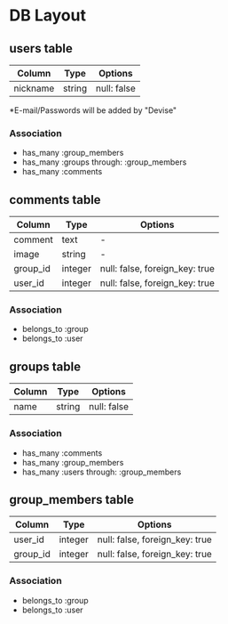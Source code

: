 # DB Layout

## users table

|Column|Type|Options|
|------|----|-------|
|nickname|string|null: false|
*E-mail/Passwords will be added by "Devise"

### Association
- has_many :group_members
- has_many :groups through: :group_members
- has_many :comments

## comments table

|Column|Type|Options|
|------|----|-------|
|comment|text|-|
|image|string|-|
|group_id|integer|null: false, foreign_key: true|
|user_id|integer|null: false, foreign_key: true|

### Association
- belongs_to :group
- belongs_to :user

## groups table

|Column|Type|Options|
|------|----|-------|
|name|string|null: false|

### Association
- has_many :comments
- has_many :group_members
- has_many :users through: :group_members

## group_members table

|Column|Type|Options|
|------|----|-------|
|user_id|integer|null: false, foreign_key: true|
|group_id|integer|null: false, foreign_key: true|

### Association
- belongs_to :group
- belongs_to :user
